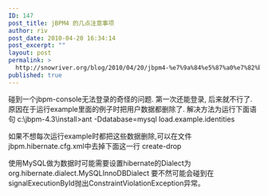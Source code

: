 ```yaml
---
ID: 147
post_title: jBPM4 的几点注意事项
author: riv
post_date: 2010-04-20 16:34:14
post_excerpt: ""
layout: post
permalink: >
  http://snowriver.org/blog/2010/04/20/jbpm4-%e7%9a%84%e5%87%a0%e7%82%b9%e6%b3%a8%e6%84%8f%e4%ba%8b%e9%a1%b9/
published: true
---
```

碰到一个jbpm-console无法登录的奇怪的问题. 第一次还能登录, 后来就不行了. 原因在于运行example里面的例子时把用户数据都删除了. 解决方法为运行下面语句
c:\jbpm-4.3\install>ant -Ddatabase=mysql load.example.identities

如果不想每次运行example时都把这些数据删除,可以在文件jbpm.hibernate.cfg.xml中去掉下面这一行
<property name="hibernate.hbm2ddl.auto">create-drop</property>

使用MySQL做为数据时可能需要设置hibernate的Dialect为
<property name="hibernate.dialect">org.hibernate.dialect.MySQLInnoDBDialect</property>
要不然可能会碰到在signalExecutionById抛出ConstraintViolationException异常。